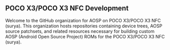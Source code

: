 ## POCO X3/POCO X3 NFC Development

Welcome to the GitHub organization for AOSP on POCO X3/POCO X3 NFC (surya). This organization hosts repositories containing device trees, AOSP source patchsets, and related resources necessary for building custom AOSP (Android Open Source Project) ROMs for the POCO X3/POCO X3 NFC (surya).

